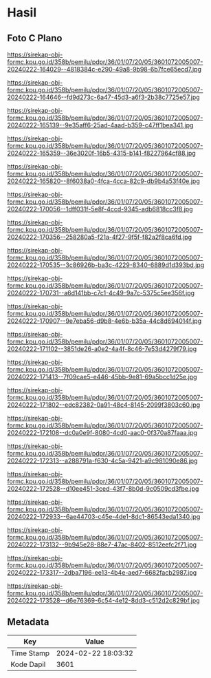 # Hasil

## Foto C Plano

https://sirekap-obj-formc.kpu.go.id/358b/pemilu/pdpr/36/01/07/20/05/3601072005007-20240222-164029--4818384c-e290-49a8-9b98-6b7fce65ecd7.jpg

https://sirekap-obj-formc.kpu.go.id/358b/pemilu/pdpr/36/01/07/20/05/3601072005007-20240222-164646--fd9d273c-6a47-45d3-a6f3-2b38c7725e57.jpg

https://sirekap-obj-formc.kpu.go.id/358b/pemilu/pdpr/36/01/07/20/05/3601072005007-20240222-165139--9e35aff6-25ad-4aad-b359-c47ff1bea341.jpg

https://sirekap-obj-formc.kpu.go.id/358b/pemilu/pdpr/36/01/07/20/05/3601072005007-20240222-165359--36e3020f-16b5-4315-b141-f8227964cf88.jpg

https://sirekap-obj-formc.kpu.go.id/358b/pemilu/pdpr/36/01/07/20/05/3601072005007-20240222-165820--8f6038a0-4fca-4cca-82c9-db9b4a53f40e.jpg

https://sirekap-obj-formc.kpu.go.id/358b/pemilu/pdpr/36/01/07/20/05/3601072005007-20240222-170056--1dff031f-5e8f-4ccd-9345-adb6818cc3f8.jpg

https://sirekap-obj-formc.kpu.go.id/358b/pemilu/pdpr/36/01/07/20/05/3601072005007-20240222-170356--258280a5-f21a-4f27-9f5f-f82a2f8ca6fd.jpg

https://sirekap-obj-formc.kpu.go.id/358b/pemilu/pdpr/36/01/07/20/05/3601072005007-20240222-170535--3c86926b-ba3c-4229-8340-6889d1d393bd.jpg

https://sirekap-obj-formc.kpu.go.id/358b/pemilu/pdpr/36/01/07/20/05/3601072005007-20240222-170731--a6d141bb-c7c1-4c49-9a7c-5375c5ee356f.jpg

https://sirekap-obj-formc.kpu.go.id/358b/pemilu/pdpr/36/01/07/20/05/3601072005007-20240222-170907--9e7eba56-d9b8-4e6b-b35a-44c8d694014f.jpg

https://sirekap-obj-formc.kpu.go.id/358b/pemilu/pdpr/36/01/07/20/05/3601072005007-20240222-171102--3851de26-a0e2-4a4f-8c46-7e53d4279f79.jpg

https://sirekap-obj-formc.kpu.go.id/358b/pemilu/pdpr/36/01/07/20/05/3601072005007-20240222-171413--7f09cae5-e446-45bb-9e81-69a5bcc1d25e.jpg

https://sirekap-obj-formc.kpu.go.id/358b/pemilu/pdpr/36/01/07/20/05/3601072005007-20240222-171802--edc82382-0a91-48c4-8145-2099f3803c60.jpg

https://sirekap-obj-formc.kpu.go.id/358b/pemilu/pdpr/36/01/07/20/05/3601072005007-20240222-172108--dc0a0e9f-8080-4cd0-aac0-0f370a87faaa.jpg

https://sirekap-obj-formc.kpu.go.id/358b/pemilu/pdpr/36/01/07/20/05/3601072005007-20240222-172313--a288791a-f630-4c5a-9421-a9c981090e86.jpg

https://sirekap-obj-formc.kpu.go.id/358b/pemilu/pdpr/36/01/07/20/05/3601072005007-20240222-172528--d10ee451-3ced-43f7-8b0d-9c0509cd3fbe.jpg

https://sirekap-obj-formc.kpu.go.id/358b/pemilu/pdpr/36/01/07/20/05/3601072005007-20240222-172933--6ae44703-c45e-4de1-8dc1-86543eda1340.jpg

https://sirekap-obj-formc.kpu.go.id/358b/pemilu/pdpr/36/01/07/20/05/3601072005007-20240222-173132--9b945e28-88e7-47ac-8402-8512eefc2f71.jpg

https://sirekap-obj-formc.kpu.go.id/358b/pemilu/pdpr/36/01/07/20/05/3601072005007-20240222-173317--2dba7196-ee13-4b4e-aed7-6682facb2987.jpg

https://sirekap-obj-formc.kpu.go.id/358b/pemilu/pdpr/36/01/07/20/05/3601072005007-20240222-173528--d6e76369-6c54-4e12-8dd3-c512d2c829bf.jpg


## Metadata

| Key        | Value               |
| ---------- | ------------------- |
| Time Stamp | 2024-02-22 18:03:32 |
| Kode Dapil | 3601                |



